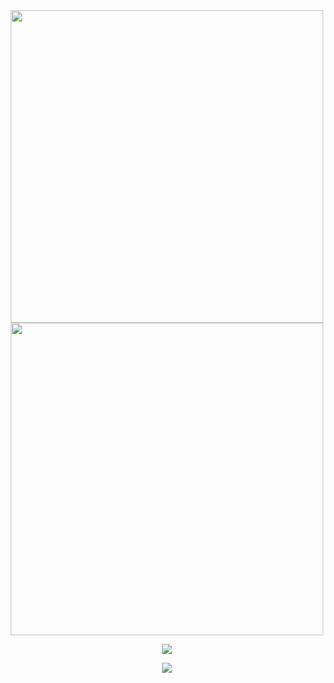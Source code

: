 <div align="center">
<img src="https://github-readme-stats.vercel.app/api?username=XuchenSun&show_icons=true&theme=merko"  height="500" width="500">
<img src="https://github-readme-stats.vercel.app/api/top-langs?username=XuchenSun&show_icons=true&count_private=true&theme=merko"  height="500" width="500">
</div>

<p align="center">
  <img src="https://github-readme-stats.vercel.app/api?username=XuchenSun&show_icons=true&theme=merko" />
</p>
<p align="center">
  <img src="https://github-readme-stats.vercel.app/api/top-langs?username=XuchenSun&show_icons=true&count_private=true&theme=merko" />
</p>
